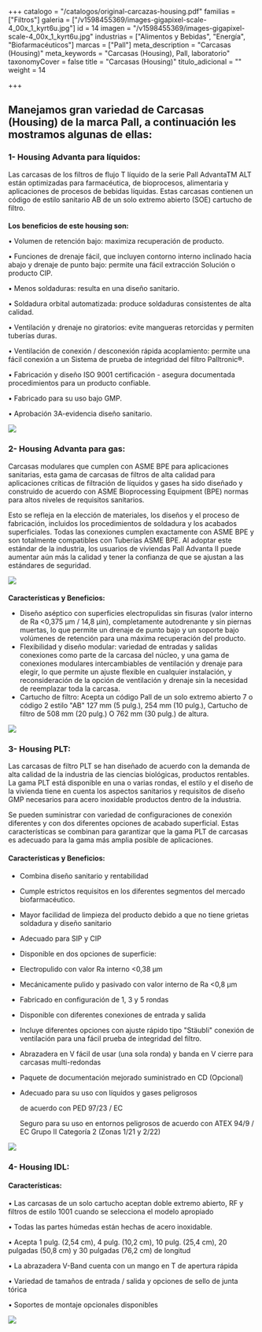 +++
catalogo = "/catalogos/original-carcazas-housing.pdf"
familias = ["Filtros"]
galeria = ["/v1598455369/images-gigapixel-scale-4_00x_1_kyrt6u.jpg"]
id = 14
imagen = "/v1598455369/images-gigapixel-scale-4_00x_1_kyrt6u.jpg"
industrias = ["Alimentos y Bebidas", "Energía", "Biofarmacéuticos"]
marcas = ["Pall"]
meta_description = "Carcasas (Housing)"
meta_keywords = "Carcasas (Housing), Pall, laboratorio"
taxonomyCover = false
title = "Carcasas (Housing)"
titulo_adicional = ""
weight = 14

+++
## Manejamos gran variedad de Carcasas (Housing) de la marca Pall, a continuación les mostramos algunas de ellas:

### **1- Housing Advanta para líquidos:**

Las carcasas de los filtros de flujo T líquido de la serie Pall AdvantaTM ALT están optimizadas para farmacéutica, de bioprocesos, alimentaria y aplicaciones de procesos de bebidas líquidas. Estas carcasas contienen un código de estilo sanitario AB de un solo extremo abierto (SOE) cartucho de filtro.

#### 

**Los beneficios de este housing son:**

• Volumen de retención bajo: maximiza recuperación de producto.

• Funciones de drenaje fácil, que incluyen contorno interno inclinado hacia abajo y drenaje de punto bajo: permite una fácil extracción Solución o producto CIP.

• Menos soldaduras: resulta en una diseño sanitario.

• Soldadura orbital automatizada: produce soldaduras consistentes de alta calidad.

• Ventilación y drenaje no giratorios: evite mangueras retorcidas y permiten tuberías duras.

• Ventilación de conexión / desconexión rápida acoplamiento: permite una fácil conexión a un Sistema de prueba de integridad del filtro Palltronic®.

• Fabricación y diseño ISO 9001 certificación - asegura documentada procedimientos para un producto confiable.

• Fabricado para su uso bajo GMP.

• Aprobación 3A-evidencia diseño sanitario.

![](https://res.cloudinary.com/novatec/v1598454612/descarga_1_-gigapixel-scale-4_00x_c82mbh.jpg)

### **2- Housing Advanta para gas:**

Carcasas modulares que cumplen con ASME BPE para aplicaciones sanitarias, esta gama de carcasas de filtros de alta calidad para aplicaciones críticas de filtración de líquidos y gases ha sido diseñado y construido de acuerdo con ASME Bioprocessing Equipment (BPE) normas para altos niveles de requisitos sanitarios.

Esto se refleja en la elección de materiales, los diseños y el proceso de fabricación, incluidos los procedimientos de soldadura y los acabados superficiales. Todas las conexiones cumplen exactamente con ASME BPE y son totalmente compatibles con Tuberías ASME BPE. Al adoptar este estándar de la industria, los usuarios de viviendas Pall Advanta II puede aumentar aún más la calidad y tener la confianza de que se ajustan a las estándares de seguridad.

![](https://res.cloudinary.com/novatec/v1598454995/housing_todos_rsao2m.png)

#### 

**Características y Beneficios:**

* Diseño aséptico con superficies electropulidas sin fisuras (valor interno de Ra <0,375 μm / 14,8 μin), completamente autodrenante y sin piernas muertas, lo que permite un drenaje de punto bajo y un soporte bajo volúmenes de retención para una máxima recuperación del producto.
* Flexibilidad y diseño modular: variedad de entradas y salidas conexiones como parte de la carcasa del núcleo, y una gama de conexiones modulares intercambiables de ventilación y drenaje para elegir, lo que permite un ajuste flexible en cualquier instalación, y reconsideración de la opción de ventilación y drenaje sin la necesidad de reemplazar toda la carcasa.
* Cartucho de filtro: Acepta un código Pall de un solo extremo abierto 7 o código 2 estilo "AB" 127 mm (5 pulg.), 254 mm (10 pulg.), Cartucho de filtro de 508 mm (20 pulg.) O 762 mm (30 pulg.) de altura.

![](https://res.cloudinary.com/novatec/v1598455139/housing_gas_u7ukl3.png)

### **3- Housing PLT:**

Las carcasas de filtro PLT se han diseñado de acuerdo con la demanda de alta calidad de la industria de las ciencias biológicas, productos rentables. La gama PLT está disponible en una o varias rondas, el estilo y el diseño de la vivienda tiene en cuenta los aspectos sanitarios y requisitos de diseño GMP necesarios para acero inoxidable productos dentro de la industria.

Se pueden suministrar con variedad de configuraciones de conexión diferentes y con dos diferentes opciones de acabado superficial. Estas características se combinan para garantizar que la gama PLT de carcasas es adecuado para la gama más amplia posible de aplicaciones.

#### **Características y Beneficios:**

* Combina diseño sanitario y rentabilidad
* Cumple estrictos requisitos en los diferentes segmentos del mercado biofarmacéutico.
* Mayor facilidad de limpieza del producto debido a que no tiene grietas soldadura y diseño sanitario
* Adecuado para SIP y CIP
* Disponible en dos opciones de superficie:
* Electropulido con valor Ra interno <0,38 µm
* Mecánicamente pulido y pasivado con valor interno de Ra <0,8 µm
* Fabricado en configuración de 1, 3 y 5 rondas
* Disponible con diferentes conexiones de entrada y salida
* Incluye diferentes opciones con ajuste rápido tipo "Stäubli" conexión de ventilación para una fácil prueba de integridad del filtro.
* Abrazadera en V fácil de usar (una sola ronda) y banda en V cierre para carcasas multi-redondas
* Paquete de documentación mejorado suministrado en CD (Opcional)
* Adecuado para su uso con líquidos y gases peligrosos

  de acuerdo con PED 97/23 / EC

  Seguro para su uso en entornos peligrosos de acuerdo con ATEX 94/9 / EC Grupo II Categoría 2 (Zonas 1/21 y 2/22)

![](https://res.cloudinary.com/novatec/v1598455802/Gas_Filter_Housings_Liquid_Filter_Housings_fhlpwe.jpg)

### **4- Housing IDL:**

#### **Características:** 

• Las carcasas de un solo cartucho aceptan doble extremo abierto, RF y filtros de estilo 1001 cuando se selecciona el modelo apropiado 

• Todas las partes húmedas están hechas de acero inoxidable. 

• Acepta 1 pulg. (2,54 cm), 4 pulg. (10,2 cm), 10 pulg. (25,4 cm), 20 pulgadas (50,8 cm) y 30 pulgadas (76,2 cm) de longitud 

• La abrazadera V-Band cuenta con un mango en T de apertura rápida 

• Variedad de tamaños de entrada / salida y opciones de sello de junta tórica 

• Soportes de montaje opcionales disponibles

![](https://res.cloudinary.com/novatec/v1598456153/IDL_housing_500x500_f30lfd.jpg)
